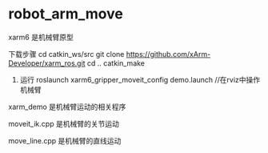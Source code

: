 

# robot_arm_move

xarm6 是机械臂原型

下载步骤
cd catkin_ws/src
git clone https://github.com/xArm-Developer/xarm_ros.git
cd ..
catkin_make


1. 运行 roslaunch xarm6_gripper_moveit_config demo.launch   //在rviz中操作机械臂

xarm_demo 是机械臂运动的相关程序

moveit_ik.cpp 是机械臂的关节运动

move_line.cpp 是机械臂的直线运动
